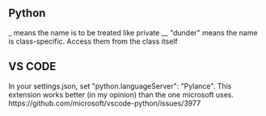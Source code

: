 ## Python
_ means the name is to be treated like private
__ "dunder" means the name is class-specific. Access them from the class itself

## VS CODE
<p> In your settings.json, set "python.languageServer": "Pylance". 
This extension works better (in my opinion) than the one
microsoft uses. https://github.com/microsoft/vscode-python/issues/3977 <p>
